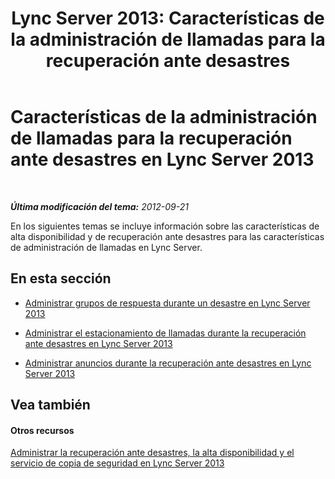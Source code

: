 ﻿---
title: 'Lync Server 2013: Características de la administración de llamadas para la recuperación ante desastres'
TOCTitle: Características de la administración de llamadas para la recuperación ante desastres
ms:assetid: effb75b4-499d-4414-a283-fffe165c26dd
ms:mtpsurl: https://technet.microsoft.com/es-es/library/JJ721935(v=OCS.15)
ms:contentKeyID: 49889808
ms.date: 01/07/2017
mtps_version: v=OCS.15
ms.translationtype: HT
---

# Características de la administración de llamadas para la recuperación ante desastres en Lync Server 2013

 

_**Última modificación del tema:** 2012-09-21_

En los siguientes temas se incluye información sobre las características de alta disponibilidad y de recuperación ante desastres para las características de administración de llamadas en Lync Server.

## En esta sección

  - [Administrar grupos de respuesta durante un desastre en Lync Server 2013](lync-server-2013-managing-response-groups-during-a-disaster.md)

  - [Administrar el estacionamiento de llamadas durante la recuperación ante desastres en Lync Server 2013](lync-server-2013-manage-call-park-during-disaster-recovery.md)

  - [Administrar anuncios durante la recuperación ante desastres en Lync Server 2013](lync-server-2013-manage-announcements-during-disaster-recovery.md)

## Vea también

#### Otros recursos

[Administrar la recuperación ante desastres, la alta disponibilidad y el servicio de copia de seguridad en Lync Server 2013](lync-server-2013-managing-lync-server-disaster-recovery-high-availability-and-backup-service.md)

